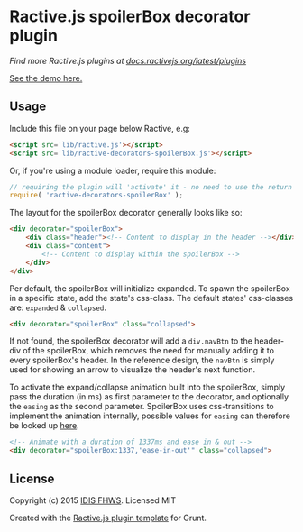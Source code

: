 # Ractive.js spoilerBox decorator plugin

*Find more Ractive.js plugins at [docs.ractivejs.org/latest/plugins](http://docs.ractivejs.org/latest/plugins)*

[See the demo here.](http://idis-fhws.github.io/ractive-decorators-spoilerBox/)

## Usage

Include this file on your page below Ractive, e.g:

```html
<script src='lib/ractive.js'></script>
<script src='lib/ractive-decorators-spoilerBox.js'></script>
```

Or, if you're using a module loader, require this module:

```js
// requiring the plugin will 'activate' it - no need to use the return value
require( 'ractive-decorators-spoilerBox' );
```

The layout for the spoilerBox decorator generally looks like so:
```html
<div decorator="spoilerBox">
    <div class="header"><!-- Content to display in the header --></div>
    <div class="content">
        <!-- Content to display within the spoilerBox -->
    </div>
</div>
```
Per default, the spoilerBox will initialize expanded. To spawn the spoilerBox in a specific state, add the state's css-class. The default states' css-classes are: `expanded` & `collapsed`.
```html
<div decorator="spoilerBox" class="collapsed">
```
If not found, the spoilerBox decorator will add a `div.navBtn` to the header-div of the spoilerBox, which removes the need for manually adding it to every spoilerBox's header. In the reference design, the `navBtn` is simply used for showing an arrow to visualize the header's next function.


To activate the expand/collapse animation built into the spoilerBox, simply pass the duration (in ms) as first parameter to the decorator, and optionally the `easing` as the second parameter. SpoilerBox uses css-transitions to implement the animation internally, possible values for `easing` can therefore be looked up [here](http://www.w3schools.com/cssref/css3_pr_transition-timing-function.asp).
```html
<!-- Animate with a duration of 1337ms and ease in & out -->
<div decorator="spoilerBox:1337,'ease-in-out'" class="collapsed">
```

## License

Copyright (c) 2015 [IDIS FHWS](http://idis.fhws.de). Licensed MIT

Created with the [Ractive.js plugin template](https://github.com/ractivejs/plugin-template) for Grunt.
